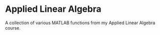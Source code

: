 # Applied Linear Algebra
A collection of various MATLAB functions from my Applied Linear Algebra course.